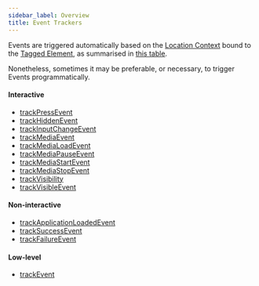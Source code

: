 ```yaml
---
sidebar_label: Overview
title: Event Trackers
---
```


Events are triggered automatically based on the [Location Context](/taxonomy/reference/location-contexts/overview.md) bound to the [Tagged Element](/tracking/core-concepts/browser/tagging.md#tagged-elements), as summarised in [this table](/tracking/browser/api-reference/locationTaggers/tagLocation.md#events).

Nonetheless, sometimes it may be preferable, or necessary, to trigger Events programmatically.

#### Interactive
- [trackPressEvent](/tracking/browser/api-reference/eventTrackers/trackPressEvent.md)
- [trackHiddenEvent](/tracking/browser/api-reference/eventTrackers/trackHiddenEvent.md)
- [trackInputChangeEvent](/tracking/browser/api-reference/eventTrackers/trackInputChangeEvent.md)
- [trackMediaEvent](/tracking/browser/api-reference/eventTrackers/trackMediaEvent.md)
- [trackMediaLoadEvent](/tracking/browser/api-reference/eventTrackers/trackMediaLoadEvent.md)
- [trackMediaPauseEvent](/tracking/browser/api-reference/eventTrackers/trackMediaPauseEvent.md)
- [trackMediaStartEvent](/tracking/browser/api-reference/eventTrackers/trackMediaStartEvent.md)
- [trackMediaStopEvent](/tracking/browser/api-reference/eventTrackers/trackMediaStopEvent.md)
- [trackVisibility](/tracking/browser/api-reference/eventTrackers/trackVisibility.md)
- [trackVisibleEvent](/tracking/browser/api-reference/eventTrackers/trackVisibleEvent.md)

#### Non-interactive
- [trackApplicationLoadedEvent](/tracking/browser/api-reference/eventTrackers/trackApplicationLoadedEvent.md)
- [trackSuccessEvent](/tracking/browser/api-reference/eventTrackers/trackSuccessEvent.md)
- [trackFailureEvent](/tracking/browser/api-reference/eventTrackers/trackFailureEvent.md)

#### Low-level
- [trackEvent](/tracking/browser/api-reference/eventTrackers/trackEvent.md)
